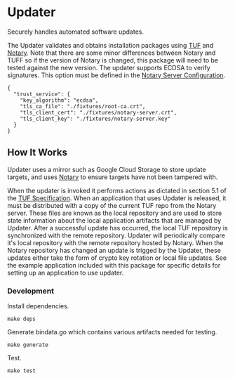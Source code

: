 # Updater
Securely handles automated software updates.

The Updater validates and obtains installation packages using [TUF](https://github.com/theupdateframework/tuf/blob/develop/docs/tuf-spec.txt) and  [Notary](https://github.com/docker/notary). Note that there are some minor differences
between Notary and TUFF so if the version of Notary is changed, this package will
need to be tested against the new version. The updater supports ECDSA
to verify signatures.  This option must be defined in the [Notary Server Configuration](https://github.com/docker/notary/blob/master/docs/reference/server-config.md).

```
{
  "trust_service": {
    "key_algorithm": "ecdsa",
    "tls_ca_file": "./fixtures/root-ca.crt",
    "tls_client_cert": "./fixtures/notary-server.crt",
    "tls_client_key": "./fixtures/notary-server.key"
  }
}
```
## How It Works

Updater uses a mirror such as Google Cloud Storage to store update targets, and uses
[Notary](https://github.com/docker/notary) to ensure targets have not been tampered
with.   

When the updater is invoked it performs actions as dictated in section 5.1 of the
[TUF Specification](https://github.com/theupdateframework/tuf/blob/develop/docs/tuf-spec.txt).
When an application that uses Updater is released, it must be distributed with a
copy of the current TUF repo from the Notary server.  These
files are known as the local repository and are used to store state information about the local application
artifacts that are managed by Updater. After a successful update has occurred, the local TUF repository is synchronized with the remote
repository. Updater will periodically compare it's local repository with the remote
repository hosted by Notary.  When the Notary repository has changed an update
is trigged by the Updater, these updates either take the form of crypto key rotation
or local file updates. See the example application included with this package for
specific details for setting up an application to use updater.

### Development

Install dependencies.
```
make deps
```
Generate bindata.go which contains various artifacts needed for testing.
```
make generate
```
Test.
```
make test
```
